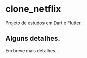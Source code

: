 # clone_netflix

Projeto de estudos em Dart e Flutter.

## Alguns detalhes.

Em breve mais detalhes...
